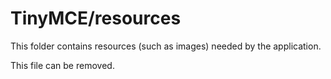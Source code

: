 # TinyMCE/resources

This folder contains resources (such as images) needed by the application. 

This file can be removed.
